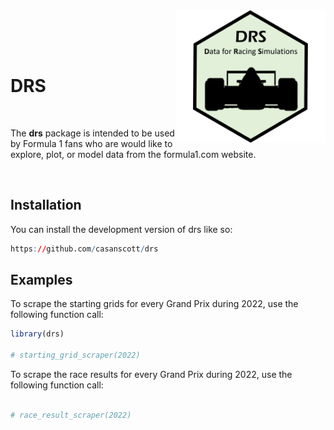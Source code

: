 
<img src="drs_logo.png" align="right" height="212" alt="" />

<br /> <br /> <br />

# DRS

<br />

The **drs** package is intended to be used by Formula 1 fans who are
would like to explore, plot, or model data from the formula1.com
website.

<br />

## Installation

You can install the development version of drs like so:

``` r
https://github.com/casanscott/drs
```

## Examples

To scrape the starting grids for every Grand Prix during 2022, use the
following function call:

``` r
library(drs)

# starting_grid_scraper(2022)
```

To scrape the race results for every Grand Prix during 2022, use the
following function call:

``` r

# race_result_scraper(2022)
```
